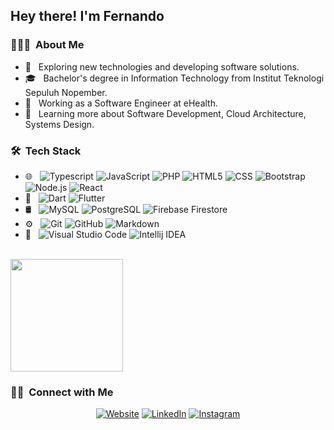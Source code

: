<h2> Hey there! I'm Fernando</h2>

<h3> 👨🏻‍💻 &nbsp;About Me </h3>

- 🤔 &nbsp; Exploring new technologies and developing software solutions.
- 🎓 &nbsp; Bachelor's degree in Information Technology from Institut Teknologi Sepuluh Nopember.
- 💼 &nbsp; Working as a Software Engineer at eHealth.
- 🌱 &nbsp; Learning more about Software Development, Cloud Architecture, Systems Design.

<h3> 🛠 &nbsp;Tech Stack</h3>

- 🌐 &nbsp;
  ![Typescript](https://img.shields.io/badge/-Typescript-333333?style=flat&logo=typescript)
  ![JavaScript](https://img.shields.io/badge/-JavaScript-333333?style=flat&logo=javascript)
  ![PHP](https://img.shields.io/badge/-PHP-333333?style=flat&logo=php)
  ![HTML5](https://img.shields.io/badge/-HTML5-333333?style=flat&logo=HTML5)
  ![CSS](https://img.shields.io/badge/-CSS-333333?style=flat&logo=CSS3&logoColor=1572B6)
  ![Bootstrap](https://img.shields.io/badge/-Bootstrap-333333?style=flat&logo=bootstrap&logoColor=563D7C)
  ![Node.js](https://img.shields.io/badge/-Node.js-333333?style=flat&logo=node.js)
  ![React](https://img.shields.io/badge/-React-333333?style=flat&logo=react)
- 📱 &nbsp;
  ![Dart](https://img.shields.io/badge/-Dart-333333?style=flat&logo=dart)
  ![Flutter](https://img.shields.io/badge/-Flutter-333333?style=flat&logo=flutter)
- 🛢 &nbsp;
  ![MySQL](https://img.shields.io/badge/-MySQL-333333?style=flat&logo=mysql)
  ![PostgreSQL](https://img.shields.io/badge/-PostgreSQL-333333?style=flat&logo=postgresql)
  ![Firebase Firestore](https://img.shields.io/badge/-Firebase%20Firestore-333333?style=flat&logo=firebase)
- ⚙️ &nbsp;
  ![Git](https://img.shields.io/badge/-Git-333333?style=flat&logo=git)
  ![GitHub](https://img.shields.io/badge/-GitHub-333333?style=flat&logo=github)
  ![Markdown](https://img.shields.io/badge/-Markdown-333333?style=flat&logo=markdown)
- 🔧 &nbsp;
  ![Visual Studio Code](https://img.shields.io/badge/-Visual%20Studio%20Code-333333?style=flat)
  ![Intellij IDEA](https://img.shields.io/badge/-Intellij%20IDEA-333333?style=flat&logo=intellijidea)

<br/>

<a href="https://github.com/martuafernando">
  <img height="180em" src="https://github-readme-stats.vercel.app/api/top-langs/?username=martuafernando&theme=buefy&layout=compact" />
</a>

<br/>

<h3> 🤝🏻 &nbsp;Connect with Me </h3>

<p align="center">
<a href="https://martuafernando.github.io/"><img alt="Website" src="https://img.shields.io/badge/Website-martuafernando.github.io-blue?style=flat-square&logo=google-chrome"></a>
<a href="https://www.linkedin.com/in/martuafernando/"><img alt="LinkedIn" src="https://img.shields.io/badge/LinkedIn-martuafernado-blue?style=flat-square&logo=linkedin"></a>
<a href="https://www.instagram.com/martuafernando/"><img alt="Instagram" src="https://img.shields.io/badge/Instagram-martuafernando-blue?style=flat-square&logo=instagram"></a>
</p>
